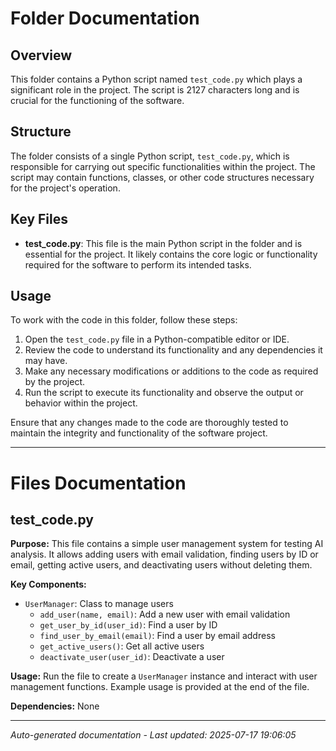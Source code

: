 # Folder Documentation

## Overview
This folder contains a Python script named `test_code.py` which plays a significant role in the project. The script is 2127 characters long and is crucial for the functioning of the software.

## Structure
The folder consists of a single Python script, `test_code.py`, which is responsible for carrying out specific functionalities within the project. The script may contain functions, classes, or other code structures necessary for the project's operation.

## Key Files
- **test_code.py**: This file is the main Python script in the folder and is essential for the project. It likely contains the core logic or functionality required for the software to perform its intended tasks.

## Usage
To work with the code in this folder, follow these steps:
1. Open the `test_code.py` file in a Python-compatible editor or IDE.
2. Review the code to understand its functionality and any dependencies it may have.
3. Make any necessary modifications or additions to the code as required by the project.
4. Run the script to execute its functionality and observe the output or behavior within the project.

Ensure that any changes made to the code are thoroughly tested to maintain the integrity and functionality of the software project.

---

# Files Documentation

## test_code.py

**Purpose:** This file contains a simple user management system for testing AI analysis. It allows adding users with email validation, finding users by ID or email, getting active users, and deactivating users without deleting them.

**Key Components:**
- `UserManager`: Class to manage users
  - `add_user(name, email)`: Add a new user with email validation
  - `get_user_by_id(user_id)`: Find a user by ID
  - `find_user_by_email(email)`: Find a user by email address
  - `get_active_users()`: Get all active users
  - `deactivate_user(user_id)`: Deactivate a user

**Usage:** Run the file to create a `UserManager` instance and interact with user management functions. Example usage is provided at the end of the file.

**Dependencies:** None

---
*Auto-generated documentation - Last updated: 2025-07-17 19:06:05*
